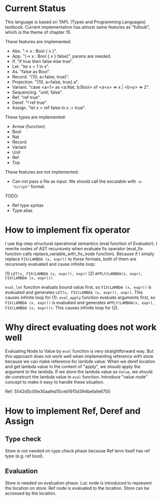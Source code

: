 # Current Status

This language is based on TAPL (Types and Programming Languages) textbook.
Current implementation has almost same features as "fullsub", which is the theme of chapter 15.

These features are implemented:

- Abs.        "-> x : Bool { x }".
- App.        "(-> x : Bool { x } false)", parens are needed.
- If.         "if true then false else true".
- Let.        "let x = 1 in x".
- As.         "false as Bool".
- Record.     "{10, a=false, true}".
- Projection. "{10, a=false, true}.a".
- Variant.    "case <a=1> as <a:Nat, b:Bool> of <a=x> => x | <b=y> => 2".
- Sequencing. "unit; false".
- Ref.        "ref true".
- Deref.      "! ref true".
- Assign.     "let x = ref false in x := true".

These types are implemented:

- Arrow (function)
- Bool
- Nat
- Record
- Variant
- Unit
- Ref
- Top

These features are not implemented:

- Can not pass a file as input. We should call the excutable with `-e "script"` format.

TODO:

- Ref type syntax
- Type alias

# How to implement fix operator

I use big-step structural operational semantics (eval function of Evaluator). I rewrite nodes of AST recursively when evaluate fix operator (eval_fix function calls replace_variable_with_fix_node function). Because if I simply replace `FIX(LAMBDA (x, expr))` to these formats, both of them are recursively evaluated and cause infinite loop:

(1) `LET(x, FIX(LAMBDA (x, expr)), expr)`
(2) `APPLY(LAMBDA(x, expr), FIX(LAMBDA (x, expr)))`

`eval_let` function evaluats bound value first, so `FIX(LAMBDA (x, expr))` is evaluated and generates `LET(x, FIX(LAMBDA (x, expr)), expr)`. This causes infinite loop for (1).
`eval_apply` function evaluats arguments first, so `FIX(LAMBDA (x, expr))` is evaluated and generates `APPLY(LAMBDA(x, expr), FIX(LAMBDA (x, expr)))`. This causes infinite loop for (2).

# Why direct evaluating does not work well

Evaluating Node to Value by `eval` function is very straightforward way. But this approach does not work well when implementing reference with store because we can make reference for lambda value. When we deref location and get lambda value in the context of "apply", we should apply the argument to the lambda. If we store the lambda value as `Value`, we should de-construct the lambda value in `eval` function. Introduce "value node" concept to make it easy to handle these situation.

Ref: 5542d5c00e30aafed15ceb1915d394befafe6750

# How to implement Ref, Deref and Assign

## Type check

Store is not needed on type check phase because Ref term itself has ref type (e.g. ref bool).

## Evaluation

Store is needed on evaluation phase. Loc node is introduced to represent the location on store. Ref node is evaluated to the location. Store can be accessed by the location.

